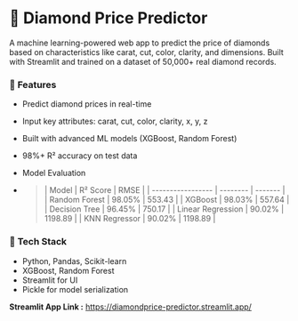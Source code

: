 # 💎 **Diamond Price Predictor**

A machine learning-powered web app to predict the price of diamonds based on characteristics like carat, cut, color, clarity, and dimensions. Built with Streamlit and trained on a dataset of 50,000+ real diamond records.

### 🚀 **Features**
- Predict diamond prices in real-time
- Input key attributes: carat, cut, color, clarity, x, y, z
- Built with advanced ML models (XGBoost, Random Forest)
- 98%+ R² accuracy on test data

- Model Evaluation
- > | Model             | R² Score | RMSE    |
| ----------------- | -------- | ------- |
| Random Forest     | 98.05%   | 553.43  |
| XGBoost           | 98.03%   | 557.64  |
| Decision Tree     | 96.45%   | 750.17  |
| Linear Regression | 90.02%   | 1198.89 |
| KNN Regressor     | 90.02%   | 1198.89 |


### 🧠 **Tech Stack**
- Python, Pandas, Scikit-learn
- XGBoost, Random Forest
- Streamlit for UI
- Pickle for model serialization




**Streamlit App Link :** https://diamondprice-predictor.streamlit.app/
